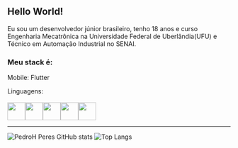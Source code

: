 ## Hello World!

<link rel="stylesheet" href="https://cdn.jsdelivr.net/gh/devicons/devicon@v2.15.1/devicon.min.css">
          
 Eu sou um desenvolvedor júnior brasileiro, tenho 18 anos e curso Engenharia Mecatrônica na Universidade Federal de Uberlândia(UFU) e Técnico em Automação Industrial no SENAI.
 
### Meu stack é:
 Mobile: Flutter
 
Linguagens: 
<br></br>
<img src="https://cdn.jsdelivr.net/gh/devicons/devicon/icons/python/python-original.svg" width=40 height=40/><img src="https://cdn.jsdelivr.net/gh/devicons/devicon/icons/dart/dart-original.svg" width=40 height=40/><img src="https://cdn.jsdelivr.net/gh/devicons/devicon/icons/android/android-original.svg" width=40 height=40/><img src="https://cdn.jsdelivr.net/gh/devicons/devicon/icons/arduino/arduino-original-wordmark.svg" width=40 height=40/><img src="https://cdn.jsdelivr.net/gh/devicons/devicon/icons/cplusplus/cplusplus-original.svg" width=40 height=40/>
          
          

<hr>

![PedroH Peres GitHub stats](https://github-readme-stats.vercel.app/api?username=PedroH-Peres&theme=radical)
![Top Langs](https://github-readme-stats.vercel.app/api/top-langs/?username=PedroH-Peres&theme=radical)

          
          
          

          
          
 
<!--![willianrod's wakatime stats](https://github-readme-stats.vercel.app/api/wakatime?username=PedroH-Peres)-->
